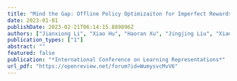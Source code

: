 ```yaml
---
title: "Mind the Gap: Offline Policy Optimizaiton for Imperfect Rewards"
date: 2023-01-01
publishDate: 2023-02-21T06:14:15.889896Z
authors: ["Jianxiong Li", "Xiao Hu", "Haoran Xu", "Jingjing Liu", "Xianyuan Zhan", "Qing-Shan Jia", "Ya-Qin Zhang"]
publication_types: ["1"]
abstract: ""
featured: false
publication: "*International Conference on Learning Representations*"
url_pdf: "https://openreview.net/forum?id=WumysvcMvV6"
---
```


